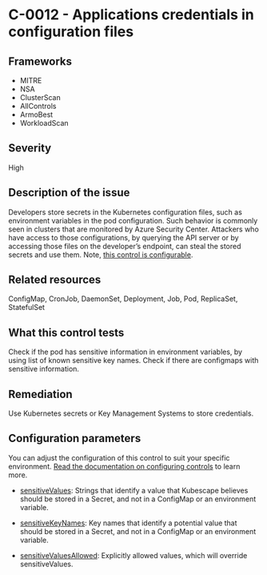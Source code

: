 # C-0012 - Applications credentials in configuration files

## Frameworks
* MITRE
* NSA
* ClusterScan
* AllControls
* ArmoBest
* WorkloadScan
 
## Severity
High

## Description of the issue
Developers store secrets in the Kubernetes configuration files, such as environment variables in the pod configuration. Such behavior is commonly seen in clusters that are monitored by Azure Security Center. Attackers who have access to those configurations, by querying the API server or by accessing those files on the developer’s endpoint, can steal the stored secrets and use them. Note, [this control is configurable](#configuration-parameters).
 
## Related resources
ConfigMap, CronJob, DaemonSet, Deployment, Job, Pod, ReplicaSet, StatefulSet
 
## What this control tests 
Check if the pod has sensitive information in environment variables, by using list of known sensitive key names. Check if there are configmaps with sensitive information.
 
## Remediation
Use Kubernetes secrets or Key Management Systems to store credentials.
 
## Configuration parameters 
 You can adjust the configuration of this control to suit your specific environment. [Read the documentation on configuring controls](../frameworks-and-controls/configuring-controls.md) to learn more.
 
* [sensitiveValues](../frameworks-and-controls/configuring-controls.md#sensitivevalues):
Strings that identify a value that Kubescape believes should be stored in a Secret, and not in a ConfigMap or an environment variable.
 
* [sensitiveKeyNames](../frameworks-and-controls/configuring-controls.md#sensitivekeynames):
Key names that identify a potential value that should be stored in a Secret, and not in a ConfigMap or an environment variable.
 
* [sensitiveValuesAllowed](../frameworks-and-controls/configuring-controls.md#sensitivevaluesallowed):
Explicitly allowed values, which will override sensitiveValues.
 
